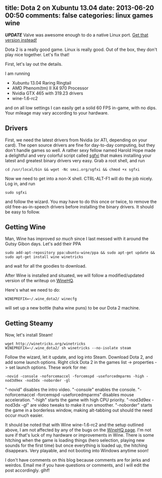 title: Dota 2 on Xubuntu 13.04
date: 2013-06-20 00:50
comments: false
categories: linux games wine
---

***UPDATE*** Valve was awesome enough to do a native Linux port. [Get that version instead!](http://store.steampowered.com/app/570/)

Dota 2 is a really good game. Linux is really good. Out of the box, they don't play nice together. Let's fix that!

<!-- more -->

First, let's lay out the details.

I am running 

 * Xubuntu 13.04 Raring Ringtail
 * AMD Phenom(tm) II X4 970 Processor
 * Nvidia GTX 465 with 319.23 drivers
 * wine-1.6-rc2


and on all low settings I can easily get a solid 60 FPS in-game, with no dips. Your mileage may vary according to your hardware. 

## Drivers
First, we need the latest drivers from Nvidia (or ATI, depending on your card). The open source drivers are fine for day-to-day computing, but they don't handle games so well. A rather sexy fellow named Harold Hope made a delightful and very colorful script called [sgfxi](http://smxi.org/site/donations.htm) that makes installing your latest and greatest binary drivers very easy. Grab a root shell, and run
``` 
cd /usr/local/bin && wget -Nc smxi.org/sgfxi && chmod +x sgfxi
```

Now we need to get into a non-X shell. CTRL-ALT-F1 will do the job nicely. Log in, and run
```
sudo sgfxi
```
and follow the wizard. You may have to do this once or twice, to remove the old free-as-in-speech drivers before installing the binary drivers. It should be easy to follow.

## Getting Wine
Man, Wine has improved *so much* since I last messed with it around the Gutsy Gibon days. Let's add their PPA
```
sudo add-apt-repository ppa:ubuntu-wine/ppa && sudo apt-get update && sudo apt-get install wine winetricks
```
and wait for all the goodies to download.

After Wine is installed and situated, we will follow a modified/updated version of the writeup on [WineHQ](http://appdb.winehq.org/objectManager.php?sClass=version&iId=24458). 

Here's what we need to do:
```
WINEPREFIX=~/.wine_dota2/ winecfg
```
will set up a new bottle (haha wine puns) to be our Dota 2 machine. 
## Getting Steamy
Now, let's install Steam!
```
wget http://winetricks.org/winetricks
WINEPREFIX=~/.wine_dota2/ sh winetricks --no-isolate steam
```
Follow the wizard, let it update, and log into Steam. Download Dota 2, and add some launch options. Right click Dota 2 in the games list -> properties -> set launch options. These work for me:
```
-novid -console -noforcemaccel -forcemspd -useforcedmparms -high -nod3d9ex -nod3dx -noborder -gl
```
"-novid" disables the intro video. "-console" enables the console. "-noforcemaccel -forcemspd -useforcedmparms" disables mouse acceleration. "-high" starts the game with high CPU priority. "-nod3d9ex -nod3dx -gl" are video tweaks to make it run smoother. "-noborder" starts the game in a borderless window, making alt-tabbing out should the need occur much easier. 

It should be noted that with Wine wine-1.6-rc2 and the setup outlined above, I am not affected by any of the bugs on the [WineHQ page](http://appdb.winehq.org/objectManager.php?sClass=version&iId=24458). I'm not sure if that's luck of my hardware or improvements in Wine. There is some hitching when the game is loading things (hero selection, playing new sounds for the first time) but once everything is loaded up, the hitching disappears. Very playable, and not booting into Windows anytime soon!

I don't have comments on this blog because comments are for jerks and weirdos. Email me if you have questions or comments, and I will edit the post accordingly. glhf!